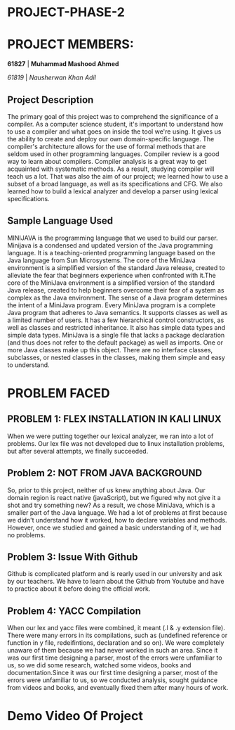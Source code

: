 
# PROJECT-PHASE-2

# PROJECT MEMBERS:

**61827** | **Muhammad Mashood Ahmed**
  
*61819* | *Nausherwan Khan Adil*
## Project Description 
The primary goal of this project was to comprehend the significance of a compiler. As a computer science student, it's important to understand how to use a compiler and what goes on inside the tool we're using. It gives us the ability to create and deploy our own domain-specific language. The compiler's architecture allows for the use of formal methods that are seldom used in other programming languages. Compiler review is a good way to learn about compilers.
Compiler analysis is a great way to get acquainted with systematic methods. As a result, studying compiler will teach us a lot. That was also the aim of our project; we learned how to use a subset of a broad language, as well as its specifications and CFG. We also learned how to build a lexical analyzer and develop a parser using lexical specifications.

## Sample Language Used 
MINIJAVA is the programming language that we used to build our parser. Minijava is a condensed and updated version of the Java programming language. It is a teaching-oriented programming language based on the Java language from Sun Microsystems. The core of the MiniJava environment is a simplified version of the standard Java release, created to alleviate the fear that beginners experience when confronted with it.The core of the MiniJava environment is a simplified version of the standard Java release, created to help beginners overcome their fear of a system as complex as the Java environment. The sense of a Java program determines the intent of a MiniJava program. Every MiniJava program is a complete Java program that adheres to Java semantics. It supports classes as well as a limited number of users.
It has a few hierarchical control constructors, as well as classes and restricted inheritance. It also has simple data types and simple data types. MiniJava is a single file that lacks a package declaration (and thus does not refer to the default package) as well as imports. One or more Java classes make up this object. There are no interface classes, subclasses, or nested classes in the classes, making them simple and easy to understand.

# PROBLEM FACED
## PROBLEM 1: FLEX INSTALLATION IN KALI LINUX
When we were putting together our lexical analyzer, we ran into a lot of problems. Our lex file was not developed due to linux installation problems, but after several attempts, we finally succeeded.

## Problem 2: NOT FROM JAVA BACKGROUND
So, prior to this project, neither of us knew anything about Java. Our domain region is react native (javaScript), but we figured why not give it a shot and try something new? As a result, we chose MiniJava, which is a smaller part of the Java language. We had a lot of problems at first because we didn't understand how it worked, how to declare variables and methods. However, once we studied and gained a basic understanding of it, we had no problems.

## Problem 3: Issue With Github
Github is complicated platform and is rearly used in our university and ask by our teachers. We have to learn about the Github from Youtube and have to practice about it before doing the official work.

## Problem 4: YACC Compilation
When our lex and yacc files were combined, it meant (.l & .y extension file). There were many errors in its compilations, such as (undefined reference or function in y file, redeifintions, declaration and so on). We were completely unaware of them because we had never worked in such an area. Since it was our first time designing a parser, most of the errors were unfamiliar to us, so we did some research, watched some videos, books and documentation.Since it was our first time designing a parser, most of the errors were unfamiliar to us, so we conducted analysis, sought guidance from videos and books, and eventually fixed them after many hours of work.

# Demo Video Of Project

